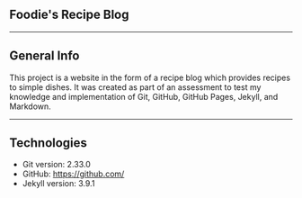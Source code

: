 ## Foodie's Recipe Blog
***
## General Info
This project is a website in the form of a recipe blog which provides recipes to simple dishes. It was created as part of an assessment to test my knowledge and implementation of Git, GitHub, GitHub Pages, Jekyll, and Markdown.
***
## Technologies
* Git version: 2.33.0
* GitHub: https://github.com/
* Jekyll version: 3.9.1
